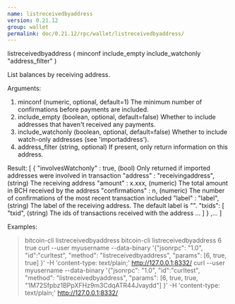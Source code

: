 ```yaml
---
name: listreceivedbyaddress
version: 0.21.12
group: wallet
permalink: doc/0.21.12/rpc/wallet/listreceivedbyaddress/
---
```


listreceivedbyaddress ( minconf include_empty include_watchonly "address_filter" )

List balances by receiving address.

Arguments:
1. minconf              (numeric, optional, default=1) The minimum number of confirmations before payments are included.
2. include_empty        (boolean, optional, default=false) Whether to include addresses that haven't received any payments.
3. include_watchonly    (boolean, optional, default=false) Whether to include watch-only addresses (see 'importaddress').
4. address_filter       (string, optional) If present, only return information on this address.

Result:
[
  {
    "involvesWatchonly" : true,        (bool) Only returned if imported addresses were involved in transaction
    "address" : "receivingaddress",  (string) The receiving address
    "amount" : x.xxx,                  (numeric) The total amount in BCH received by the address
    "confirmations" : n,               (numeric) The number of confirmations of the most recent transaction included
    "label" : "label",               (string) The label of the receiving address. The default label is "".
    "txids": [
       "txid",                         (string) The ids of transactions received with the address 
       ...
    ]
  }
  ,...
]

Examples:
> bitcoin-cli listreceivedbyaddress 
> bitcoin-cli listreceivedbyaddress 6 true
> curl --user myusername --data-binary '{"jsonrpc": "1.0", "id":"curltest", "method": "listreceivedbyaddress", "params": [6, true, true] }' -H 'content-type: text/plain;' http://127.0.0.1:8332/
> curl --user myusername --data-binary '{"jsonrpc": "1.0", "id":"curltest", "method": "listreceivedbyaddress", "params": [6, true, true, "1M72Sfpbz1BPpXFHz9m3CdqATR44Jvaydd"] }' -H 'content-type: text/plain;' http://127.0.0.1:8332/


